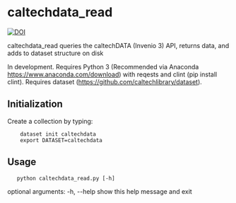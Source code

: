 # caltechdata_read

[![DOI](https://data.caltech.edu/badge/81266861.svg)](https://data.caltech.edu/badge/latestdoi/81266861)

caltechdata_read queries the caltechDATA (Invenio 3) API, returns data, and adds
to dataset structure on disk

In development.  Requires Python 3 (Recommended via Anaconda https://www.anaconda.com/download) with reqests and clint (pip install clint).  Requires dataset (https://github.com/caltechlibrary/dataset).

## Initialization

Create a collection by typing:
    
```shell
    dataset init caltechdata
    export DATASET=caltechdata
```

## Usage

```shell
   python caltechdata_read.py [-h]
```

optional arguments:
  -h, --help  show this help message and exit

